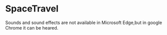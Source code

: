 # SpaceTravel

Sounds and sound effects are not available in Microsoft Edge,but in google Chrome it can be heared.
